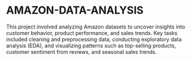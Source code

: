 # AMAZON-DATA-ANALYSIS
This project involved analyzing Amazon datasets to uncover insights into customer behavior, product performance, and sales trends. Key tasks included cleaning and preprocessing data, conducting exploratory data analysis (EDA), and visualizing patterns such as top-selling products, customer sentiment from reviews, and seasonal sales trends. 
